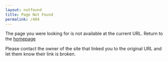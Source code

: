 ```yaml
---
layout: notfound
title: Page Not Found
permalink: /404
---
```


<p class="text-center">The page you were looking for is not available at the current URL. Return to the <a href="https://docs.mendix.com">homepage</a></p>

<div class="not-found-suggestion hidden"></div>

<p class="text-center">Please contact the owner of the site that linked you to the original URL and let them know their link is broken.</p>
